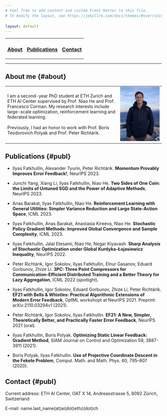 ```yaml
---
# Feel free to add content and custom Front Matter to this file.
# To modify the layout, see https://jekyllrb.com/docs/themes/#overriding-theme-defaults

layout: default
---
```


<table>
  <tr>
    <td style="border:none">
      <a href="#about"><h3>About</h3></a>
    </td>
    <td style="border:none">
      <a href="#publ"><h3>Publications</h3></a>
    </td>
    <td style="border:none">
      <a href="#cont"><h3>Contact</h3></a>
    </td>
  </tr>
</table>

---

## About me {#about}

<table>
  <tr>
    <td style="border:none;">
      I am a second-year PhD student at ETH Zurich and ETH AI Center supervised by Prof. Niao He and Prof. Francesco Corman. My research interests include large-scale optimization, reinforcement learning and federated learning.
      <br/><br/>
      Previously, I had an honor to work with Prof. Boris Teodorovich Polyak and Prof. Peter Richtárik.
    </td>
    <td style="float: right;width: 100%;border:none">
      <img src="my_photo.jpg">
    </td>
  </tr>
</table>

## Publications {#publ}

- Ilyas Fatkhullin, Alexander Tyurin, Peter Richtárik. <b>Momentum Provably Improves Error Feedback!</b>, NeurIPS 2023.

- Junchi Yang, Xiang Li, Ilyas Fatkhullin, Niao He. <b>Two Sides of One Coin: the Limits of Untuned SGD and the Power of Adaptive Methods</b>, NeurIPS 2023.

- Anas Barakat, Ilyas Fatkhullin, Niao He. <b>Reinforcement Learning with General Utilities: Simpler Variance Reduction and Large State-Action Space</b>, ICML 2023.

- Ilyas Fatkhullin, Anas Barakat, Anastasia Kireeva, Niao He. <b>Stochastic Policy Gradient Methods: Improved Global Convergence and Sample Complexity</b>, ICML 2023.

- Ilyas Fatkhullin, Jalal Etesami, Niao He, Negar Kiyavash. <b>Sharp Analysis of Stochastic Optimization under Global Kurdyka-Łojasiewicz Inequality</b>, NeurIPS 2022.

- Peter Richtárik, Igor Sokolov, Ilyas Fatkhullin, Elnur Gasanov, Eduard Gorbunov, Zhize Li. <b>3PC: Three Point Compressors for Communication-Efficient Distributed Training and a Better Theory for Lazy Aggregation</b>, ICML 2022 (spotlight).

- Ilyas Fatkhullin, Igor Sokolov, Eduard Gorbunov, Zhize Li, Peter Richtárik. <b>EF21 with Bells & Whistles: Practical Algorithmic Extensions of Modern Error Feedback</b>, OptML workshopt at NeurIPS 2021. Preprint: arXiv:2110.03294v1 (2021).

- Peter Richtárik, Igor Sokolov, Ilyas Fatkhullin. <b>EF21: A New, Simpler, Theoretically Better, and Practically Faster Error Feedback</b>, NeurIPS 2021 (oral).

- Ilyas Fatkhullin, Boris Polyak. <b>Optimizing Static Linear Feedback: Gradient Method</b>, SIAM Journal on Control and Optimization 59, 3887-3911 (2021).

- Boris Polyak, Ilyas Fatkhullin. <b>Use of Projective Coordinate Descent in the Fekete Problem</b>, Comput. Math. and Math. Phys. 60, 795–807 (2020).


## Contact {#publ}

Current address: ETH AI Center, OAT X 14, Andreasstrasse 5, 8092 Zürich, Switzerland

E-mail: name.last_name(at)ai(dot)ethz(dot)ch
